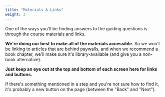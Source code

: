 ```yaml
---
title: "Materials & Links"
weight: 3
---
```


One of the ways you'll be finding answers to the guiding questions is through the course materials and links.

**We're doing our best to make all of the materials accessible.** So we won't be linking to articles that are behind paywalls, and when we recommend a book chapter, we'll make sure it's library-available (and give you a non-book alternative).

**Just keep an eye out at the top and bottom of each screen here for links and buttons.**

If there's something mentioned in a step and you're not sure how to find it, it's probably a new button on the page (between the "Back" and "Next").
